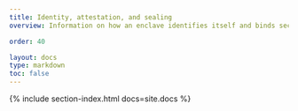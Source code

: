 ```yaml
---
title: Identity, attestation, and sealing
overview: Information on how an enclave identifies itself and binds secrets to its identity.

order: 40

layout: docs
type: markdown
toc: false
---
```


{% include section-index.html docs=site.docs %}
